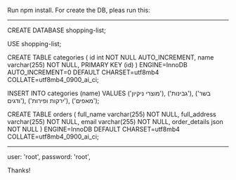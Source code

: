 Run npm install.
For create the DB, pleas run this:

***
CREATE DATABASE shopping-list;

USE shopping-list;

CREATE TABLE categories ( id int NOT NULL AUTO_INCREMENT, name varchar(255) NOT NULL, PRIMARY KEY (id) ) ENGINE=InnoDB AUTO_INCREMENT=0 DEFAULT CHARSET=utf8mb4 COLLATE=utf8mb4_0900_ai_ci;

INSERT INTO categories (name) VALUES ('מוצרי ניקיון'), ('גבינות'), ('בשר ודגים'), ('ירקות ופירות'), ('מאפים');

CREATE TABLE orders ( full_name varchar(255) NOT NULL, full_address varchar(255) NOT NULL, email varchar(255) NOT NULL, order_details json NOT NULL ) ENGINE=InnoDB DEFAULT CHARSET=utf8mb4 COLLATE=utf8mb4_0900_ai_ci;
***

user: 'root',
password: 'root',

Thanks!
